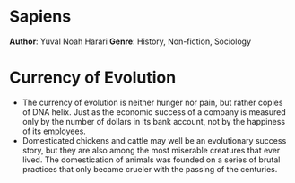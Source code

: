# Sapiens
**Author**: Yuval Noah Harari 
**Genre**: History, Non-fiction, Sociology

# Currency of Evolution
- The currency of evolution is neither hunger nor pain, but rather copies of DNA helix. Just as the economic success of a company is measured only by the number of dollars in its bank account, not by the happiness of its employees.
- Domesticated chickens and cattle may well be an evolutionary success story, but they are also among the most miserable creatures that ever lived. The domestication of animals was founded on a series of brutal practices that only became crueler with the passing of the centuries.